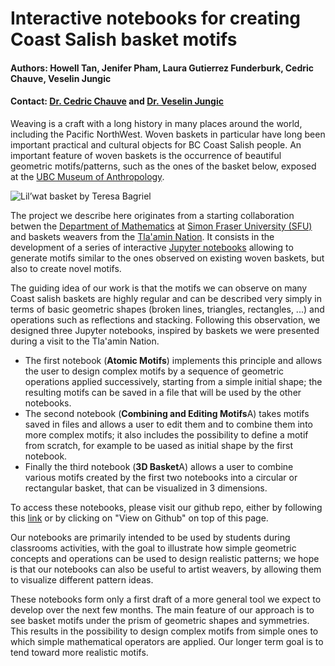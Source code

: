 # Interactive notebooks for creating Coast Salish basket motifs
#### Authors: Howell Tan, Jenifer Pham, Laura Gutierrez Funderburk, Cedric Chauve, Veselin Jungic
#### Contact: [Dr. Cedric Chauve](https://cchauve.github.io) and [Dr. Veselin Jungic](http://people.math.sfu.ca/~vjungic/)


Weaving is a craft with a long history in many places around the world, including the Pacific NorthWest. Woven baskets in particular have long been important practical and cultural objects for BC Coast Salish people. An important feature of woven baskets is the occurrence of beautiful geometric motifs/patterns, such as the ones of the basket below, exposed at the [UBC Museum of Anthropology](https://moa.ubc.ca/).

![](https://moa.ubc.ca/wp-content/uploads/2018/03/Basket-by-Theresa-Gabriel-Lil%E2%80%99wat.-Photo-by-Derek-Tan.jpg "Lil’wat basket by Teresa Bagriel")

The project we describe here originates from a starting collaboration betwen the [Department of Mathematics](http:/math.sfu.ca) at [Simon Fraser University (SFU)](http://www.sfu.ca) and baskets weavers from the [Tla'amin Nation](http://www.tlaaminnation.com). It consists in the development of a series of interactive [Jupyter notebooks](http://jupyter.org/) allowing to generate motifs similar to the ones  observed on existing woven baskets, but also to create novel motifs. 

The guiding idea of our work is that the motifs we can observe on many Coast salish baskets are highly regular and can be described very simply in terms of basic geometric shapes (broken lines, triangles, rectangles, ...) and operations such as reflections and stacking. Following this observation, we designed three Jupyter notebooks, inspired by baskets we were presented during a visit to the Tla'amin Nation.
- The first notebook (**Atomic Motifs**) implements this principle and allows the user to design complex motifs by a sequence of geometric operations applied successively, starting from a simple initial shape; the resulting motifs can be saved in a file that will be used by the other notebooks. 
- The second notebook (**Combining and Editing Motifs**A) takes motifs saved in files and allows a user to edit them and to combine them into more complex motifs; it also includes the possibility to define a motif from scratch, for example to be uased as initial shape by the first notebook.
- Finally the third notebook (**3D Basket**A) allows a user to combine various motifs created by the first two notebooks into a circular or rectangular basket, that can be visualized in 3 dimensions.

To access these notebooks, please visit our github repo, either by following this [link](https://github.com/cchauve/Callysto-Salish-Baskets) or by clicking on "View on Github" on top of this page.

Our notebooks are primarily intended to be used by students during classrooms activities, with the goal to illustrate how simple geometric concepts and operations can be used to design realistic patterns; we hope is that our notebooks can also be useful to artist weavers, by allowing them to visualize different pattern ideas.

These notebooks  form only a first draft of a more general tool we expect to develop over the next few months. The main feature of our approach is to see basket motifs under the prism of geometric shapes and symmetries. This results in the possibility to design complex motifs from simple ones to which simple mathematical operators are applied. Our longer term goal is to tend toward more realistic motifs.